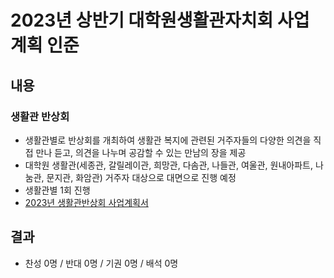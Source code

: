 2023년 상반기 대학원생활관자치회 사업계획 인준
===

## 내용
### 생활관 반상회
- 생활관별로 반상회를 개최하여 생활관 복지에 관련된 거주자들의 다양한 의견을 직접 만나 듣고, 의견을 나누며 공감할 수 있는 만남의 장을 제공
- 대학원 생활관(세종관, 갈릴레이관, 희망관, 다솜관, 나들관, 여울관, 원내아파트, 나눔관, 문지관, 화암관) 거주자 대상으로 대면으로 진행 예정
- 생활관별 1회 진행
- [2023년 생활관반상회 사업계획서](1_생활관반상회_사업계획서.md)


## 결과
- 찬성 0명 / 반대 0명 / 기권 0명 / 배석 0명
